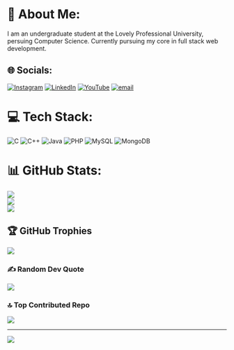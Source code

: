 # 💫 About Me:
 I am an undergraduate student at the Lovely Professional University, persuing Computer Science. Currently pursuing my core in full stack web development.


## 🌐 Socials:
[![Instagram](https://img.shields.io/badge/Instagram-%23E4405F.svg?logo=Instagram&logoColor=white)](https://www.instagram.com/vintage_wine49/) [![LinkedIn](https://img.shields.io/badge/LinkedIn-%230077B5.svg?logo=linkedin&logoColor=white)](https://linkedin.com/in/akshittri49) [![YouTube](https://img.shields.io/badge/YouTube-%23FF0000.svg?logo=YouTube&logoColor=white)](https://www.youtube.com/@aksh_it49) [![email](https://img.shields.io/badge/Email-D14836?logo=gmail&logoColor=white)](mailto:sharmaakshit820@gmail.com) 

# 💻 Tech Stack:
![C](https://img.shields.io/badge/c-%2300599C.svg?style=for-the-badge&logo=c&logoColor=white) ![C++](https://img.shields.io/badge/c++-%2300599C.svg?style=for-the-badge&logo=c%2B%2B&logoColor=white) ![Java](https://img.shields.io/badge/java-%23ED8B00.svg?style=for-the-badge&logo=openjdk&logoColor=white) ![PHP](https://img.shields.io/badge/php-%23777BB4.svg?style=for-the-badge&logo=php&logoColor=white) ![MySQL](https://img.shields.io/badge/mysql-4479A1.svg?style=for-the-badge&logo=mysql&logoColor=white) ![MongoDB](https://img.shields.io/badge/MongoDB-%234ea94b.svg?style=for-the-badge&logo=mongodb&logoColor=white)
# 📊 GitHub Stats:
![](https://github-readme-stats.vercel.app/api?username=AKSHIT-TRIPATHI&theme=nightowl&hide_border=false&include_all_commits=false&count_private=false)<br/>
![](https://github-readme-streak-stats.herokuapp.com/?user=AKSHIT-TRIPATHI&theme=nightowl&hide_border=false)<br/>
![](https://github-readme-stats.vercel.app/api/top-langs/?username=AKSHIT-TRIPATHI&theme=nightowl&hide_border=false&include_all_commits=false&count_private=false&layout=compact)

## 🏆 GitHub Trophies
![](https://github-profile-trophy.vercel.app/?username=AKSHIT-TRIPATHI&theme=radical&no-frame=false&no-bg=true&margin-w=4)

### ✍️ Random Dev Quote
![](https://quotes-github-readme.vercel.app/api?type=horizontal&theme=radical)

### 🔝 Top Contributed Repo
![](https://github-contributor-stats.vercel.app/api?username=AKSHIT-TRIPATHI&limit=5&theme=dark&combine_all_yearly_contributions=true)

---
[![](https://visitcount.itsvg.in/api?id=AKSHIT-TRIPATHI&icon=5&color=0)](https://visitcount.itsvg.in)

<!-- Proudly created with GPRM ( https://gprm.itsvg.in ) -->
